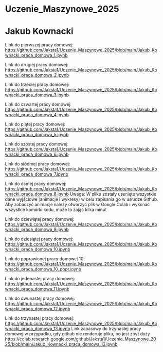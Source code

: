 # Uczenie_Maszynowe_2025
# Jakub Kownacki 

Link do pierwszej pracy domowej: https://github.com/Jaksta1/Uczenie_Maszynowe_2025/blob/main/Jakub_Kownacki_praca_domowa_1.ipynb

Link do drugiej pracy domowej: https://github.com/Jaksta1/Uczenie_Maszynowe_2025/blob/main/Jakub_Kownacki_praca_domowa_2.ipynb

Link do trzeciej pracy domowej: https://github.com/Jaksta1/Uczenie_Maszynowe_2025/blob/main/Jakub_Kownacki_praca_domowa_3.ipynb

Link do czwartej pracy domowej: https://github.com/Jaksta1/Uczenie_Maszynowe_2025/blob/main/Jakub_Kownacki_praca_domowa_4.ipynb

Link do piątej pracy domowej: https://github.com/Jaksta1/Uczenie_Maszynowe_2025/blob/main/Jakub_Kownacki_praca_domowa_5.ipynb

Link do szóstej pracy domowej: https://github.com/Jaksta1/Uczenie_Maszynowe_2025/blob/main/Jakub_Kownacki_praca_domowa_6.ipynb

Link do siódmej pracy domowej: https://github.com/Jaksta1/Uczenie_Maszynowe_2025/blob/main/Jakub_Kownacki_praca_domowa_7.ipynb

Link do ósmej pracy domowej: https://github.com/Jaksta1/Uczenie_Maszynowe_2025/blob/main/Jakub_Kownacki_praca_domowa_8.ipynb
Uwaga: W pliku zostały usunięte wszystkie dane wyjściowe (animacje i wykresy) w celu zapisania go w usłudze Github. 
Aby zobaczyć animacje należy otworzyć plik w Google Colab i wykonać wszystkie komórki kodu, może to zająć kilka minut

Link do dziewiątej pracy domowej: https://github.com/Jaksta1/Uczenie_Maszynowe_2025/blob/main/Jakub_Kownacki_praca_domowa_9.ipynb

Link do dziesiątej pracy domowej: https://github.com/Jaksta1/Uczenie_Maszynowe_2025/blob/main/Jakub_Kownacki_praca_domowa_10.ipynb

Link do poprawionej pracy domowej 10: https://github.com/Jaksta1/Uczenie_Maszynowe_2025/blob/main/Jakub_Kownacki_praca_domowa_10_popr.ipynb

Link do jedenastej pracy domowej: https://github.com/Jaksta1/Uczenie_Maszynowe_2025/blob/main/Jakub_Kownacki_praca_domowa_11.ipynb

Link do dwunastej pracy domowej:
https://github.com/Jaksta1/Uczenie_Maszynowe_2025/blob/main/Jakub_Kownacki_praca_domowa_12.ipynb

Link do trzynastej pracy domowej:
https://github.com/Jaksta1/Uczenie_Maszynowe_2025/blob/main/Jakub_Kownacki_praca_domowa_13.ipynb
Link zapasowy do trzynastej pracy domowej w przypadku, gdy github nie renderuje pliku, bo jest zbyt duży
https://colab.research.google.com/github/Jaksta1/Uczenie_Maszynowe_2025/blob/main/Jakub_Kownacki_praca_domowa_13.ipynb
